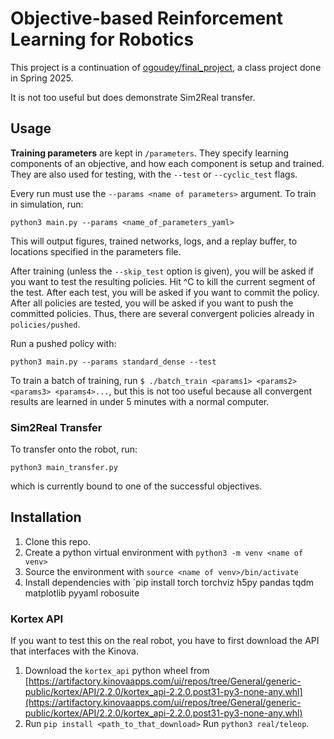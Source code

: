 # Objective-based Reinforcement Learning for Robotics
This project is a continuation of [ogoudey/final_project](https://github.com/ogoudey/final_project), a class project done in Spring 2025.

It is not too useful but does demonstrate Sim2Real transfer.
## Usage


**Training parameters** are kept in `/parameters`. They specify learning components of an objective, and how each component is setup and trained. They are also used for testing, with the `--test` or `--cyclic_test` flags. 

Every run must use the `--params <name of parameters>` argument. To train in simulation, run:
```
python3 main.py --params <name_of_parameters_yaml>
```
This will output figures, trained networks, logs, and a replay buffer, to locations specified in the parameters file.

After training (unless the `--skip_test` option is given), you will be asked if you want to test the resulting policies. Hit ^C to kill the current segment of the test. After each test, you will be asked if you want to commit the policy. After all policies are tested, you will be asked if you want to push the committed policies. Thus, there are several convergent policies already in `policies/pushed`.

Run a pushed policy with:
```
python3 main.py --params standard_dense --test
```

To train a batch of training, run `$ ./batch_train <params1> <params2> <params3> <params4>...`, but this is not too useful because all convergent results are learned in under 5 minutes with a normal computer.



### Sim2Real Transfer
To transfer onto the robot, run:
```
python3 main_transfer.py
```
which is currently bound to one of the successful objectives.

## Installation
1. Clone this repo.
2. Create a python virtual environment with `python3 -m venv <name of venv>`
3. Source the environment with `source <name of venv>/bin/activate`
4. Install dependencies with `pip install torch torchviz h5py pandas tqdm matplotlib pyyaml robosuite

### Kortex API
If you want to test this on the real robot, you have to first download the API that interfaces with the Kinova.
1. Download the `kortex_api` python wheel from [https://artifactory.kinovaapps.com/ui/repos/tree/General/generic-public/kortex/API/2.2.0/kortex_api-2.2.0.post31-py3-none-any.whl](https://artifactory.kinovaapps.com/ui/repos/tree/General/generic-public/kortex/API/2.2.0/kortex_api-2.2.0.post31-py3-none-any.whl)
2. Run `pip install <path_to_that_download>`
Run `python3 real/teleop`.
